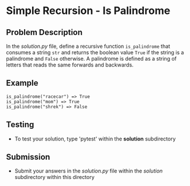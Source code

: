 # Simple Recursion - Is Palindrome

## Problem Description
In the *solution.py* file, define a recursive function `is_palindrome` that consumes a string `str` and returns the boolean value `True` if the string is a palindrome and `False` otherwise. A palindrome is defined as a string of letters that reads the same forwards and backwards.

## Example
```
is_palindrome("racecar") => True
is_palindrome("mom") => True
is_palindrome("shrek") => False
```


## Testing
* To test your solution, type 'pytest' within the **solution** subdirectory

## Submission
* Submit your answers in the *solution.py* file within the *solution* subdirectory within this directory
